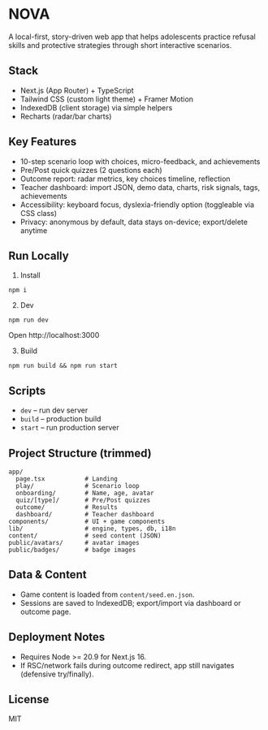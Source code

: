 # NOVA

A local-first, story-driven web app that helps adolescents practice refusal skills and protective strategies through short interactive scenarios.

## Stack
- Next.js (App Router) + TypeScript
- Tailwind CSS (custom light theme) + Framer Motion
- IndexedDB (client storage) via simple helpers
- Recharts (radar/bar charts)

## Key Features
- 10-step scenario loop with choices, micro-feedback, and achievements
- Pre/Post quick quizzes (2 questions each)
- Outcome report: radar metrics, key choices timeline, reflection
- Teacher dashboard: import JSON, demo data, charts, risk signals, tags, achievements
- Accessibility: keyboard focus, dyslexia-friendly option (toggleable via CSS class)
- Privacy: anonymous by default, data stays on-device; export/delete anytime

## Run Locally
1) Install
```
npm i
```
2) Dev
```
npm run dev
```
Open http://localhost:3000

3) Build
```
npm run build && npm run start
```

## Scripts
- `dev` – run dev server
- `build` – production build
- `start` – run production server

## Project Structure (trimmed)
```
app/
  page.tsx           # Landing
  play/              # Scenario loop
  onboarding/        # Name, age, avatar
  quiz/[type]/       # Pre/Post quizzes
  outcome/           # Results
  dashboard/         # Teacher dashboard
components/          # UI + game components
lib/                 # engine, types, db, i18n
content/             # seed content (JSON)
public/avatars/      # avatar images
public/badges/       # badge images
```

## Data & Content
- Game content is loaded from `content/seed.en.json`.
- Sessions are saved to IndexedDB; export/import via dashboard or outcome page.

## Deployment Notes
- Requires Node >= 20.9 for Next.js 16.
- If RSC/network fails during outcome redirect, app still navigates (defensive try/finally).

## License
MIT
